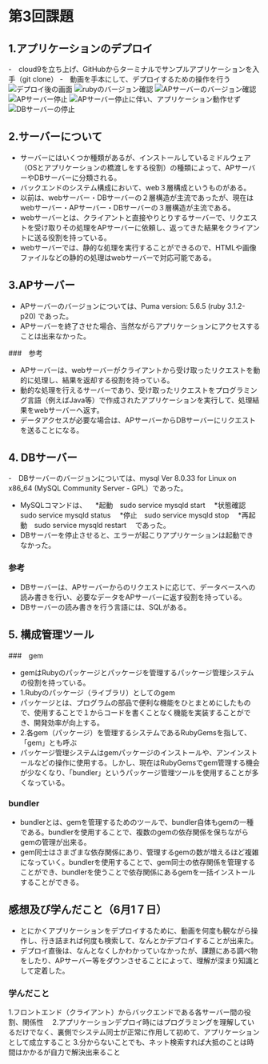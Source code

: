 # 第3回課題
## 1.アプリケーションのデプロイ
-　cloud9を立ち上げ、GitHubからターミナルでサンプルアプリケーションを入手（git clone）
-　動画を手本にして、デプロイするための操作を行う
![デプロイ後の画面](image_1.png)
![rubyのバージョン確認](image_3.png)
![APサーバーのバージョン確認](image_4.png)
![APサーバー停止](image_6.png)
![APサーバー停止に伴い、アプリケーション動作せず](image_7.png)
![DBサーバーの停止](image_8.png)


## 2.サーバーについて
- サーバーにはいくつか種類があるが、インストールしているミドルウェア（OSとアプリケーションの橋渡しをする役割）の種類によって、APサーバーやDBサーバーに分類される。　
- バックエンドのシステム構成において、web３層構成というものがある。
- 以前は、webサーバー・DBサーバーの２層構造が主流であったが、現在はwebサーバー・APサーバー・DBサーバーの３層構造が主流である。
- webサーバーとは、クライアントと直接やりとりするサーバーで、リクエストを受け取りその処理をAPサーバーに依頼し、返ってきた結果をクライアントに送る役割を持っている。
- webサーバーでは、静的な処理を実行することができるので、HTMLや画像ファイルなどの静的の処理はwebサーバーで対応可能である。

## 3.APサーバー
- APサーバーのバージョンについては、Puma version: 5.6.5 (ruby 3.1.2-p20) であった。
- APサーバーを終了させた場合、当然ながらアプリケーションにアクセスすることは出来なかった。

###　参考
- APサーバーは、webサーバーがクライアントから受け取ったリクエストを動的に処理し、結果を返却する役割を持っている。
- 動的な処理を行えるサーバーであり、受け取ったリクエストをプログラミング言語（例えばJava等）で作成されたアプリケーションを実行して、処理結果をwebサーバーへ返す。
- データアクセスが必要な場合は、APサーバーからDBサーバーにリクエストを送ることになる。
　
　

## 4. DBサーバー
-　DBサーバーのバージョンについては、mysql  Ver 8.0.33 for Linux on x86_64 (MySQL Community Server - GPL）であった。 
- MySQLコマンドは、
　*起動　sudo service mysqld start
　*状態確認　sudo service mysqld status
　*停止　sudo service mysqld stop
　*再起動　sudo service mysqld restart
　であった。
- DBサーバーを停止させると、エラーが起こりアプリケーションは起動できなかった。
### 参考
- DBサーバーは、APサーバーからのリクエストに応じて、データベースへの読み書きを行い、必要なデータをAPサーバーに返す役割を持っている。
- DBサーバーの読み書きを行う言語には、SQLがある。


## 5. 構成管理ツール
###　gem
- gemはRubyのパッケージとパッケージを管理するパッケージ管理システムの役割を持っている。
- 1.Rubyのパッケージ（ライブラリ）としてのgem
- パッケージとは、プログラムの部品で便利な機能をひとまとめにしたもので、使用することで１からコードを書くことなく機能を実装することができ、開発効率が向上する。
- 2.各gem（パッケージ）を管理するシステムであるRubyGemsを指して、「gem」とも呼ぶ
- パッケージ管理システムはgemパッケージのインストールや、アンインストールなどの操作に使用する。しかし、現在はRubyGemsでgem管理する機会が少なくなり、「bundler」というパッケージ管理ツールを使用することが多くなっている。     

### bundler
- bundlerとは、gemを管理するためのツールで、bundler自体もgemの一種である。bundlerを使用することで、複数のgemの依存関係を保ちながらgemの管理が出来る。
- gem同士はさまざまな依存関係にあり、管理するgemの数が増えるほど複雑になっていく。bundlerを使用することで、gem同士の依存関係を管理することができ、bundlerを使うことで依存関係にあるgemを一括インストールすることができる。

## 感想及び学んだこと（6月1７日）
- とにかくアプリケーションをデプロイするために、動画を何度も観ながら操作し、行き詰まれば何度も検索して、なんとかデプロイすることが出来た。
- デプロイ直後は、なんとなくしかわかっていなかったが、課題にある調べ物をしたり、APサーバー等をダウンさせることによって、理解が深まり知識として定着した。

### 学んだこと
1.フロントエンド（クライアント）からバックエンドである各サーバー間の役割、関係性　
2.アプリケーションデプロイ時にはプログラミングを理解しているだけでなく、裏側でシステム同士が正常に作用して初めて、アプリケーションとして成立すること
3.分からないことでも、ネット検索すれば大抵のことは時間はかかるが自力で解決出来ること


